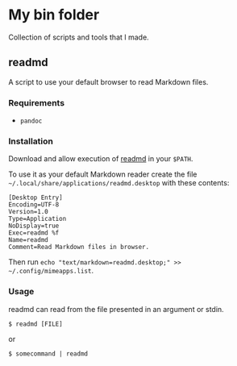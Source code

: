 # My bin folder

Collection of scripts and tools that I made.

## readmd

A script to use your default browser to read Markdown files.

### Requirements

- `pandoc`

### Installation

Download and allow execution of [readmd](readmd) in your `$PATH`.

To use it as your default Markdown reader create the file `~/.local/share/applications/readmd.desktop` with these contents:

```desktop
[Desktop Entry]
Encoding=UTF-8
Version=1.0
Type=Application
NoDisplay=true
Exec=readmd %f
Name=readmd
Comment=Read Markdown files in browser.
```

Then run `echo "text/markdown=readmd.desktop;" >> ~/.config/mimeapps.list`.

### Usage

readmd can read from the file presented in an argument or stdin.

```Shell
$ readmd [FILE]
```

or

```Shell
$ somecommand | readmd
```
